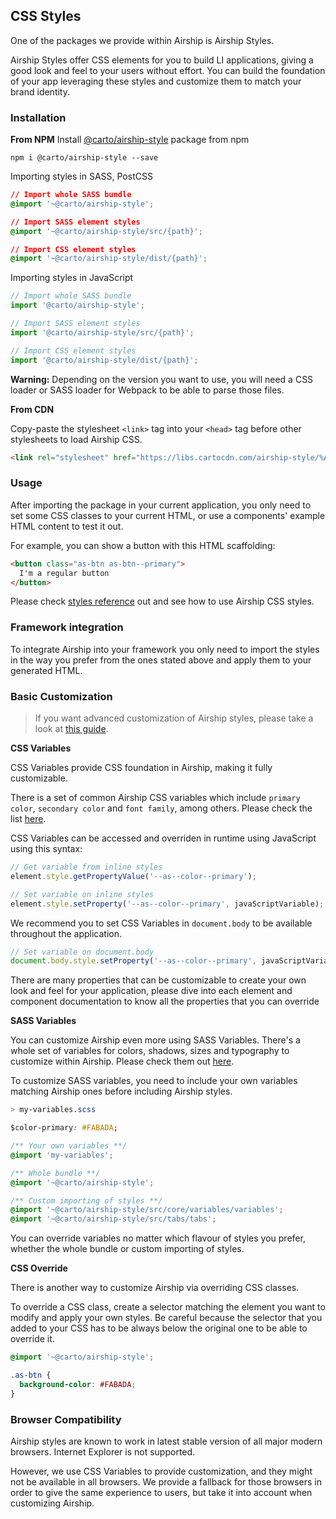 ## CSS Styles
One of the packages we provide within Airship is Airship Styles.

Airship Styles offer CSS elements for you to build LI applications, giving a good look and feel to your users without effort. You can build the foundation of your app leveraging these styles and customize them to match your brand identity.

### Installation

**From NPM**
  Install [@carto/airship-style](https://www.npmjs.com/package/@carto/airship-style) package from npm

  ```
  npm i @carto/airship-style --save
  ```

  Importing styles in SASS, PostCSS

  ```css
  // Import whole SASS bundle
  @import '~@carto/airship-style';

  // Import SASS element styles
  @import '~@carto/airship-style/src/{path}';

  // Import CSS element styles
  @import '~@carto/airship-style/dist/{path}';
  ```

  Importing styles in JavaScript

  ```javascript
  // Import whole SASS bundle
  import '@carto/airship-style';

  // Import SASS element styles
  import '@carto/airship-style/src/{path}';

  // Import CSS element styles
  import '@carto/airship-style/dist/{path}';
  ```

  **Warning:** Depending on the version you want to use, you will need a CSS loader or SASS loader for Webpack to be able to parse those files.

**From CDN**

Copy-paste the stylesheet `<link>` tag into your `<head>` tag before other stylesheets to load Airship CSS.

```html
<link rel="stylesheet" href="https://libs.cartocdn.com/airship-style/%AS-VERSION%/airship.css" crossorigin="anonymous" integrity="">
```

### Usage

After importing the package in your current application, you only need to set some CSS classes to your current HTML, or use a components' example HTML content to test it out.

For example, you can show a button with this HTML scaffolding:

```html
<button class="as-btn as-btn--primary">
  I'm a regular button
</button>
```

Please check [styles reference](/developers/airship/reference/#/styles/buttons) out and see how to use Airship CSS styles.

### Framework integration
To integrate Airship into your framework you only need to import the styles in the way you prefer from the ones stated above and apply them to your generated HTML.

### Basic Customization
> If you want advanced customization of Airship styles, please take a look at [this guide](/developers/airship/guides/Styling).

**CSS Variables**

CSS Variables provide CSS foundation in Airship, making it fully customizable.

There is a set of common Airship CSS variables which include `primary color`, `secondary color` and `font family`, among others. Please check the list [here](https://github.com/CartoDB/airship/blob/master/packages/styles/src/core/core.scss#L8).

CSS Variables can be accessed and overriden in runtime using JavaScript using this syntax:

```js
// Get variable from inline styles
element.style.getPropertyValue('--as--color--primary');

// Set variable on inline styles
element.style.setProperty('--as--color--primary', javaScriptVariable);
```

We recommend you to set CSS Variables in `document.body` to be available throughout the application.
```js
// Set variable on document.body
document.body.style.setProperty('--as--color--primary', javaScriptVariable);
```

There are many properties that can be customizable to create your own look and feel for your application, please dive into each element and component documentation to know all the properties that you can override

**SASS Variables**

You can customize Airship even more using SASS Variables. There's a whole set of variables for colors, shadows, sizes and typography to customize within Airship. Please check them out [here](https://github.com/CartoDB/airship/tree/master/packages/styles/src/core/variables).

To customize SASS variables, you need to include your own variables matching Airship ones before including Airship styles.

```css
> my-variables.scss

$color-primary: #FABADA;
```

```css
/** Your own variables **/
@import 'my-variables';

/** Whole bundle **/
@import '~@carto/airship-style';

/** Custom importing of styles **/
@import '~@carto/airship-style/src/core/variables/variables';
@import '~@carto/airship-style/src/tabs/tabs';
```

You can override variables no matter which flavour of styles you prefer, whether the whole bundle or custom importing of styles.

**CSS Override**

There is another way to customize Airship via overriding CSS classes.

To override a CSS class, create a selector matching the element you want to modify and apply your own styles. Be careful because the selector that you added to your CSS has to be always below the original one to be able to override it.

```css
@import '~@carto/airship-style';

.as-btn {
  background-color: #FABADA;
}
```

### Browser Compatibility
Airship styles are known to work in latest stable version of all major modern browsers. Internet Explorer is not supported.

However, we use CSS Variables to provide customization, and they might not be available in all browsers. We provide a fallback for those browsers in order to give the same experience to users, but take it into account when customizing Airship.


